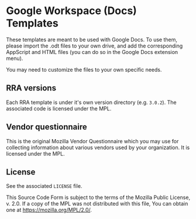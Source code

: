 # Google Workspace (Docs) Templates

These templates are meant to be used with Google Docs. To use them, please import the .odt files to your own drive, and
add the corresponding AppScript and HTML files (you can do so in the Google Docs extension menu).

You may need to customize the files to your own specific needs.

## RRA versions

Each RRA template is under it's own version directory (e.g. `3.0.2`). The associated code is licensed under the MPL.

## Vendor questionnaire

This is the original Mozilla Vendor Questionnaire which you may use for collecting information about various vendors
used by your organization. It is licensed under the MPL.


## License

See the associated `LICENSE` file.

This Source Code Form is subject to the terms of the Mozilla Public
License, v. 2.0. If a copy of the MPL was not distributed with this
file, You can obtain one at https://mozilla.org/MPL/2.0/.
